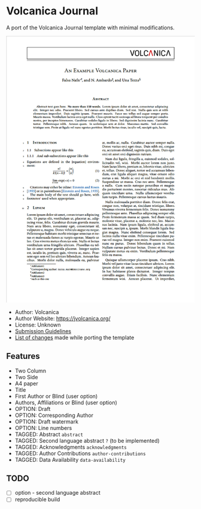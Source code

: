 # Volcanica Journal

A port of the Volcanica Journal template with minimal modifications.

<img src="thumbnail.png" />

- Author: Volcanica
- Author Website: https://jvolcanica.org/
- License: Unknown
- [Submission Guidelines](http://www.jvolcanica.org/ojs/index.php/volcanica/about/submissions)
- [List of changes](PORT.md) made while porting the template

## Features

- Two Column
- Two Side
- A4 paper
- Title
- First Author or Blind (user option)
- Authors, Affiliations or Blind (user option)
- OPTION: Draft
- OPTION: Corresponding Author
- OPTION: Draft watermark
- OPTION: Line numbers
- TAGGED: Abstract `abstract`
- TAGGED: Second language abstract `?` (to be implemented)
- TAGGED: Acknowledgments `acknowledgments`
- TAGGED: Author Contributions `author-contributions`
- TAGGED: Data Availability `data-availability`

## TODO

- [ ] option - second language abstract
- [ ] reproducible build
